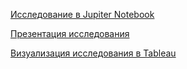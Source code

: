 [Исследование в Jupiter Notebook](https://github.com/AlexSlobodskoj/Portfolio/blob/main/Food_places_Moscow/food_places_Moscow.ipynb)

[Презентация исследования](https://github.com/AlexSlobodskoj/Portfolio/blob/main/Food_places_Moscow/presentation_food_places_Moscow.pdf)

[Визуализация исследования в Tableau](https://public.tableau.com/app/profile/alex.slobodskoj/viz/_17362607446400/sheet0)
